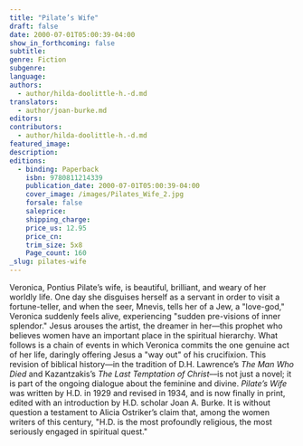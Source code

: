 ```yaml
---
title: "Pilate’s Wife"
draft: false
date: 2000-07-01T05:00:39-04:00
show_in_forthcoming: false
subtitle:
genre: Fiction
subgenre:
language:
authors:
  - author/hilda-doolittle-h.-d.md
translators:
  - author/joan-burke.md
editors:
contributors:
  - author/hilda-doolittle-h.-d.md
featured_image:
description:
editions:
  - binding: Paperback
    isbn: 9780811214339
    publication_date: 2000-07-01T05:00:39-04:00
    cover_image: /images/Pilates_Wife_2.jpg
    forsale: false
    saleprice:
    shipping_charge:
    price_us: 12.95
    price_cn:
    trim_size: 5x8
    Page_count: 160
_slug: pilates-wife
---
```


Veronica, Pontius Pilate’s wife, is beautiful, brilliant, and weary of her worldly life. One day she disguises herself as a servant in order to visit a fortune-teller, and when the seer, Mnevis, tells her of a Jew, a "love-god," Veronica suddenly feels alive, experiencing "sudden pre-visions of inner splendor." Jesus arouses the artist, the dreamer in her––this prophet who believes women have an important place in the spiritual hierarchy. What follows is a chain of events in which Veronica commits the one genuine act of her life, daringly offering Jesus a "way out" of his crucifixion. This revision of biblical history––in the tradition of D.H. Lawrence’s _The Man Who Died_ and Kazantzakis’s _The Last Temptation of Christ_––is not just a novel; it is part of the ongoing dialogue about the feminine and divine. _Pilate’s Wife_ was written by H.D. in 1929 and revised in 1934, and is now finally in print, edited with an introduction by H.D. scholar Joan A. Burke. It is without question a testament to Alicia Ostriker’s claim that, among the women writers of this century, "H.D. is the most profoundly religious, the most seriously engaged in spiritual quest."

